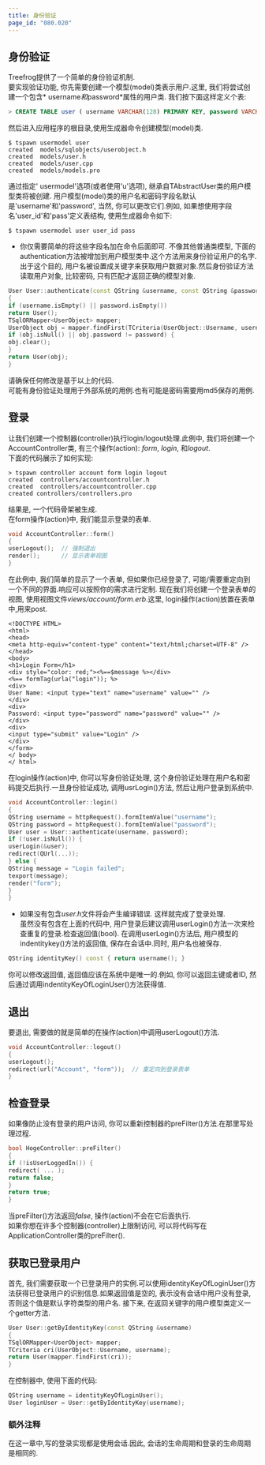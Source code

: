 ```yaml
---
title: 身份验证
page_id: "080.020"
---
```

## 身份验证
Treefrog提供了一个简单的身份验证机制.<br>
要实现验证功能, 你先需要创建一个模型(model)类表示用户.这里, 我们将尝试创建一个包含* username*和*password*属性的用户类.
我们按下面这样定义个表:
```sql
> CREATE TABLE user ( username VARCHAR(128) PRIMARY KEY, password VARCHAR(128) );
```
然后进入应用程序的根目录,使用生成器命令创建模型(model)类.
```
$ tspawn usermodel user
created  models/sqlobjects/userobject.h
created  models/user.h
created  models/user.cpp
created  models/models.pro
```
通过指定' usermodel'选项(或者使用'u'选项), 继承自TAbstractUser类的用户模型类将被创建.
用户模型(model)类的用户名和密码字段名默认是'username'和'password', 当然, 你可以更改它们.例如, 如果想使用字段名'user_id'和'pass'定义表结构, 使用生成器命令如下:
```
$ tspawn usermodel user user_id pass
```
- 你仅需要简单的将这些字段名加在命令后面即可.
不像其他普通类模型, 下面的authentication方法被增加到用户模型类中.这个方法用来身份验证用户的名字.出于这个目的, 用户名被设置成关键字来获取用户数据对象.然后身份验证方法读取用户对象, 比较密码, 只有匹配才返回正确的模型对象.
```c++
User User::authenticate(const QString &username, const QString &password)
{
if (username.isEmpty() || password.isEmpty())
return User();
TSqlORMapper<UserObject> mapper;
UserObject obj = mapper.findFirst(TCriteria(UserObject::Username, username));
if (obj.isNull() || obj.password != password) {
obj.clear();
}
return User(obj);
}
```
请确保任何修改是基于以上的代码.<br>
可能有身份验证处理用于外部系统的用例.也有可能是密码需要用md5保存的用例.
## 登录
让我们创建一个控制器(controller)执行login/logout处理.此例中, 我们将创建一个AccountController类, 有三个操作(action): *form*, *login*, 和*logout*.<br>
下面的代码展示了如何实现:
```
> tspawn controller account form login logout
created  controllers/accountcontroller.h
created  controllers/accountcontroller.cpp
created controllers/controllers.pro
```
结果是, 一个代码骨架被生成.<br>
在form操作(action)中, 我们能显示登录的表单.
```c++
void AccountController::form()
{
userLogout();  // 强制退出
render();      // 显示表单视图
}
```
在此例中, 我们简单的显示了一个表单, 但如果你已经登录了, 可能/需要重定向到一个不同的界面.响应可以按照你的需求进行定制.
现在我们将创建一个登录表单的视图, 使用视图文件*views/account/form.erb*.这里, login操作(action)放置在表单中,用来post.
```
<!DOCTYPE HTML>
<html>
<head>
<meta http-equiv="content-type" content="text/html;charset=UTF-8" />
</head>
<body>
<h1>Login Form</h1>
<div style="color: red;"><%==$message %></div>
<%== formTag(urla("login")); %>
<div>
User Name: <input type="text" name="username" value="" />
</div>
<div>
Password: <input type="password" name="password" value="" />
</div>
<div>
<input type="submit" value="Login" />
</div>
</form>
</ body>
</ html>
```
在login操作(action)中, 你可以写身份验证处理, 这个身份验证处理在用户名和密码提交后执行.一旦身份验证成功, 调用usrLogin()方法, 然后让用户登录到系统中.
```c++
void AccountController::login()
{
QString username = httpRequest().formItemValue("username");
QString password = httpRequest().formItemValue("password");
User user = User::authenticate(username, password);
if (!user.isNull()) {
userLogin(&user);
redirect(QUrl(...));
} else {
QString message = "Login failed";
texport(message);
render("form");
}
}
```
- 如果没有包含*user.h*文件将会产生编译错误.
这样就完成了登录处理.<br>
虽然没有包含在上面的代码中, 用户登录后建议调用userLogin()方法一次来检查重复的登录.检查返回值(bool).
在调用userLogin()方法后, 用户模型的indentitykey()方法的返回值, 保存在会话中.同时, 用户名也被保存.
```c++
QString identityKey() const { return username(); }
```
你可以修改返回值, 返回值应该在系统中是唯一的.例如, 你可以返回主键或者ID, 然后通过调用indentityKeyOfLoginUser()方法获得值.
## 退出
要退出, 需要做的就是简单的在操作(action)中调用userLogout()方法.
```c++
void AccountController::logout()
{
userLogout();
redirect(url("Account", "form"));  // 重定向到登录表单
}
```
## 检查登录
如果像防止没有登录的用户访问, 你可以重新控制器的preFilter()方法.在那里写处理过程.
```c++
bool HogeController::preFilter()
{
if (!isUserLoggedIn()) {
redirect( ... );
return false;
}
return true;
}
```
当preFilter()方法返回*false*, 操作(action)不会在它后面执行.<br>
如果你想在许多个控制器(controller)上限制访问, 可以将代码写在ApplicationController类的preFilter().
##  获取已登录用户
首先, 我们需要获取一个已登录用户的实例.可以使用identityKeyOfLoginUser()方法获得已登录用户的识别信息.如果返回值是空的, 表示没有会话中用户没有登录, 否则这个值是默认字符类型的用户名.
接下来, 在返回关键字的用户模型类定义一个getter方法.
```c++
User User::getByIdentityKey(const QString &username)
{
TSqlORMapper<UserObject> mapper;
TCriteria cri(UserObject::Username, username);
return User(mapper.findFirst(cri));
}
```
在控制器中, 使用下面的代码:
```c++
QString username = identityKeyOfLoginUser();
User loginUser = User::getByIdentityKey(username);
```
### 额外注释
在这一章中,写的登录实现都是使用会话.因此, 会话的生命周期和登录的生命周期是相同的.